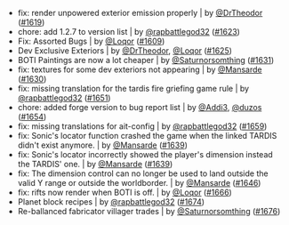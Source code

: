 - fix: render unpowered exterior emission properly | by [@DrTheodor](https://github.com/DrTheodor) ([#1619](https://github.com/amblelabs/ait/pull/1619))
- chore: add 1.2.7 to version list | by [@rapbattlegod32](https://github.com/rapbattlegod32) ([#1623](https://github.com/amblelabs/ait/pull/1623))
- Fix: Assorted Bugs | by [@Loqor](https://github.com/Loqor) ([#1609](https://github.com/amblelabs/ait/pull/1609))
- Dev Exclusive Exteriors | by [@DrTheodor](https://github.com/DrTheodor), [@Loqor](https://github.com/Loqor) ([#1625](https://github.com/amblelabs/ait/pull/1625))
- BOTI Paintings are now a lot cheaper | by [@Saturnorsomthing](https://github.com/Saturnorsomthing) ([#1631](https://github.com/amblelabs/ait/pull/1631))
- fix: textures for some dev exteriors not appearing | by [@Mansarde](https://github.com/Mansarde) ([#1630](https://github.com/amblelabs/ait/pull/1630))
- fix: missing translation for the tardis fire griefing game rule | by [@rapbattlegod32](https://github.com/rapbattlegod32) ([#1651](https://github.com/amblelabs/ait/pull/1651))
- chore: added forge version to bug report list | by [@Addi3](https://github.com/Addi3), [@duzos](https://github.com/duzos) ([#1654](https://github.com/amblelabs/ait/pull/1654))
- fix: missing translations for ait-config | by [@rapbattlegod32](https://github.com/rapbattlegod32) ([#1659](https://github.com/amblelabs/ait/pull/1659))
- fix: Sonic's locator function crashed the game when the linked TARDIS didn't exist anymore. | by [@Mansarde](https://github.com/Mansarde) ([#1639](https://github.com/amblelabs/ait/pull/1639))
- fix: Sonic's locator incorrectly showed the player's dimension instead the TARDIS' one. | by [@Mansarde](https://github.com/Mansarde) ([#1639](https://github.com/amblelabs/ait/pull/1639))
- fix: The dimension control can no longer be used to land outside the valid Y range or outside the worldborder. | by [@Mansarde](https://github.com/Mansarde) ([#1646](https://github.com/amblelabs/ait/pull/1646))
- fix: rifts now render when BOTI is off. | by [@Loqor](https://github.com/Loqor) ([#1666](https://github.com/amblelabs/ait/pull/1666))
- Planet block recipes | by [@rapbattlegod32](https://github.com/rapbattlegod32) ([#1674](https://github.com/amblelabs/ait/pull/1674))
- Re-ballanced fabricator villager trades | by [@Saturnorsomthing](https://github.com/Saturnorsomthing) ([#1676](https://github.com/amblelabs/ait/pull/1676))
